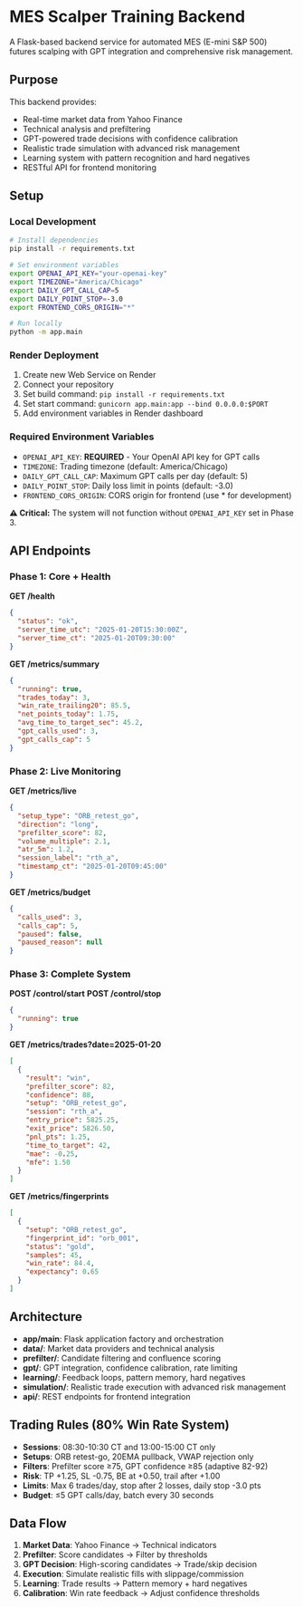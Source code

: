 # MES Scalper Training Backend

A Flask-based backend service for automated MES (E-mini S&P 500) futures scalping with GPT integration and comprehensive risk management.

## Purpose

This backend provides:
- Real-time market data from Yahoo Finance
- Technical analysis and prefiltering
- GPT-powered trade decisions with confidence calibration
- Realistic trade simulation with advanced risk management
- Learning system with pattern recognition and hard negatives
- RESTful API for frontend monitoring

## Setup

### Local Development

```bash
# Install dependencies
pip install -r requirements.txt

# Set environment variables
export OPENAI_API_KEY="your-openai-key"
export TIMEZONE="America/Chicago"
export DAILY_GPT_CALL_CAP=5
export DAILY_POINT_STOP=-3.0
export FRONTEND_CORS_ORIGIN="*"

# Run locally
python -m app.main
```

### Render Deployment

1. Create new Web Service on Render
2. Connect your repository
3. Set build command: `pip install -r requirements.txt`
4. Set start command: `gunicorn app.main:app --bind 0.0.0.0:$PORT`
5. Add environment variables in Render dashboard

### Required Environment Variables

- `OPENAI_API_KEY`: **REQUIRED** - Your OpenAI API key for GPT calls
- `TIMEZONE`: Trading timezone (default: America/Chicago)
- `DAILY_GPT_CALL_CAP`: Maximum GPT calls per day (default: 5)
- `DAILY_POINT_STOP`: Daily loss limit in points (default: -3.0)
- `FRONTEND_CORS_ORIGIN`: CORS origin for frontend (use * for development)

**⚠️ Critical:** The system will not function without `OPENAI_API_KEY` set in Phase 3.

## API Endpoints

### Phase 1: Core + Health

**GET /health**
```json
{
  "status": "ok",
  "server_time_utc": "2025-01-20T15:30:00Z",
  "server_time_ct": "2025-01-20T09:30:00"
}
```

**GET /metrics/summary**
```json
{
  "running": true,
  "trades_today": 3,
  "win_rate_trailing20": 85.5,
  "net_points_today": 1.75,
  "avg_time_to_target_sec": 45.2,
  "gpt_calls_used": 3,
  "gpt_calls_cap": 5
}
```

### Phase 2: Live Monitoring

**GET /metrics/live**
```json
{
  "setup_type": "ORB_retest_go",
  "direction": "long",
  "prefilter_score": 82,
  "volume_multiple": 2.1,
  "atr_5m": 1.2,
  "session_label": "rth_a",
  "timestamp_ct": "2025-01-20T09:45:00"
}
```

**GET /metrics/budget**
```json
{
  "calls_used": 3,
  "calls_cap": 5,
  "paused": false,
  "paused_reason": null
}
```

### Phase 3: Complete System

**POST /control/start**
**POST /control/stop**
```json
{
  "running": true
}
```

**GET /metrics/trades?date=2025-01-20**
```json
[
  {
    "result": "win",
    "prefilter_score": 82,
    "confidence": 88,
    "setup": "ORB_retest_go",
    "session": "rth_a",
    "entry_price": 5825.25,
    "exit_price": 5826.50,
    "pnl_pts": 1.25,
    "time_to_target": 42,
    "mae": -0.25,
    "mfe": 1.50
  }
]
```

**GET /metrics/fingerprints**
```json
[
  {
    "setup": "ORB_retest_go",
    "fingerprint_id": "orb_001",
    "status": "gold",
    "samples": 45,
    "win_rate": 84.4,
    "expectancy": 0.65
  }
]
```

## Architecture

- **app/main**: Flask application factory and orchestration
- **data/**: Market data providers and technical analysis
- **prefilter/**: Candidate filtering and confluence scoring
- **gpt/**: GPT integration, confidence calibration, rate limiting
- **learning/**: Feedback loops, pattern memory, hard negatives
- **simulation/**: Realistic trade execution with advanced risk management
- **api/**: REST endpoints for frontend integration

## Trading Rules (80% Win Rate System)

- **Sessions**: 08:30-10:30 CT and 13:00-15:00 CT only
- **Setups**: ORB retest-go, 20EMA pullback, VWAP rejection only
- **Filters**: Prefilter score ≥75, GPT confidence ≥85 (adaptive 82-92)
- **Risk**: TP +1.25, SL -0.75, BE at +0.50, trail after +1.00
- **Limits**: Max 6 trades/day, stop after 2 losses, daily stop -3.0 pts
- **Budget**: ≤5 GPT calls/day, batch every 30 seconds

## Data Flow

1. **Market Data**: Yahoo Finance → Technical indicators
2. **Prefilter**: Score candidates → Filter by thresholds
3. **GPT Decision**: High-scoring candidates → Trade/skip decision
4. **Execution**: Simulate realistic fills with slippage/commission
5. **Learning**: Trade results → Pattern memory + hard negatives
6. **Calibration**: Win rate feedback → Adjust confidence thresholds